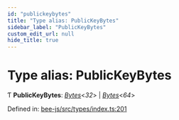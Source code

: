 ```yaml
---
id: "publickeybytes"
title: "Type alias: PublicKeyBytes"
sidebar_label: "PublicKeyBytes"
custom_edit_url: null
hide_title: true
---
```


# Type alias: PublicKeyBytes

Ƭ **PublicKeyBytes**: [*Bytes*](../interfaces/utils.bytes.bytes.md)<*32*\> \| [*Bytes*](../interfaces/utils.bytes.bytes.md)<*64*\>

Defined in: [bee-js/src/types/index.ts:201](https://github.com/ethersphere/bee-js/blob/0ac3a7d/src/types/index.ts#L201)

